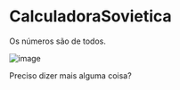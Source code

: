 # CalculadoraSovietica
Os números são de todos.

![image](https://user-images.githubusercontent.com/89054457/165523526-8293066f-37d9-4ff4-852b-2085c25afa75.png)

Preciso dizer mais alguma coisa?
